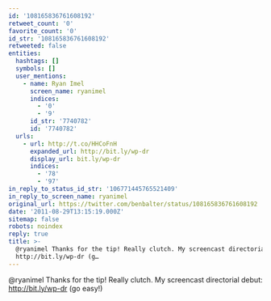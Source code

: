 ```yaml
---
id: '108165836761608192'
retweet_count: '0'
favorite_count: '0'
id_str: '108165836761608192'
retweeted: false
entities:
  hashtags: []
  symbols: []
  user_mentions:
    - name: Ryan Imel
      screen_name: ryanimel
      indices:
        - '0'
        - '9'
      id_str: '7740782'
      id: '7740782'
  urls:
    - url: http://t.co/HHCoFnH
      expanded_url: http://bit.ly/wp-dr
      display_url: bit.ly/wp-dr
      indices:
        - '78'
        - '97'
in_reply_to_status_id_str: '106771445765521409'
in_reply_to_screen_name: ryanimel
original_url: https://twitter.com/benbalter/status/108165836761608192
date: '2011-08-29T13:15:19.000Z'
sitemap: false
robots: noindex
reply: true
title: >-
  @ryanimel Thanks for the tip! Really clutch. My screencast directorial debut:
  http://bit.ly/wp-dr (g…
---
```


@ryanimel Thanks for the tip! Really clutch. My screencast directorial debut: http://bit.ly/wp-dr (go easy!)